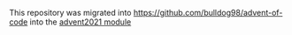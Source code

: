This repository was migrated into https://github.com/bulldog98/advent-of-code into the [advent2021 module](https://github.com/bulldog98/advent-of-code/tree/main/advent2021)

